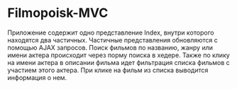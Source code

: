 # Filmopoisk-MVC
Приложение содержит одно представление Index, внутри которого находятся два частичных.
Частичные представления обновляются с помощью AJAX запросов.
Поиск фильмов по названию, жанру или имени актера происходит через порму поиска в хедере.
Также по клику на имени актера в описании фильма идет фильтрация списка фильмов с участием этого актера.
При клике на фильм из списка выводится информация о нем. 
